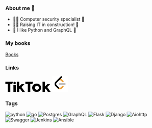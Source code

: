 ### About me 👋
- 🕵️‍♂️ Computer security specialist 🔐
- 🐱‍💻 Raising IT in construction! 🌉
- 🐍 I like Python and GraphQL 🌌

### My books

[Books](BOOKS.md)

### Links

[<img src="./tiktok-logo.svg"/>](https://www.tiktok.com/@_vodkar)
[<img src="./LeetCode_logo_black.png"  width="50" height="50"/>](https://leetcode.com/vodkar/)

### Tags

![python](https://img.shields.io/badge/Python%20-%23FFD946.svg?&style=for-the-badge&logo=python) ![go](https://img.shields.io/badge/go%20-%23003F6A.svg?&style=for-the-badge&logo=go) 
![Postgres](https://img.shields.io/badge/PostgreS%20-%23DBDBDB.svg?&style=for-the-badge&logo=postgresql)
![GraphQL](https://img.shields.io/badge/GraphQL%20-%2311085A.svg?&style=for-the-badge&logo=graphql)
![Flask](https://img.shields.io/badge/Flask%20-%23333333.svg?&style=for-the-badge&logo=flask)
![Django](https://img.shields.io/badge/Django%20-%230C4B33.svg?&style=for-the-badge&logo=django)
![Aiohttp](https://img.shields.io/badge/aiohttp-0FC0FC.svg?&style=for-the-badge&logo=aiohttp)
![Swagger](https://img.shields.io/badge/Swagger%20-%23FF5126.svg?&style=for-the-badge&logo=swagger)
![Jenkins](https://img.shields.io/badge/Jenkins-E4D96F.svg?&style=for-the-badge&logo=Jenkins)
![Ansible](https://img.shields.io/badge/Ansible-000000.svg?&style=for-the-badge&logo=Ansible)
